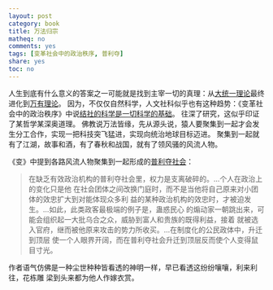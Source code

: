 ```yaml
---
layout: post
category: book
title: 万法归宗
matheq: no
comments: yes
tags: [变革社会中的政治秩序, 普利夺]
share: yes
toc: no
---
```


人生到底有什么意义的答案之一可能就是找到主宰一切的真理：从[大统一理论](https://zh.wikipedia.org/zh-cn/%E5%A4%A7%E7%BB%9F%E4%B8%80%E7%90%86%E8%AE%BA)最终进化到[万有理论](https://zh.wikipedia.org/wiki/%E4%B8%87%E6%9C%89%E7%90%86%E8%AE%BA)。
因为，不仅仅自然科学，人文社科似乎也有这种趋势：《变革社会中的政治秩序》中说[结社的科学是一切科学的基础](https://yanshuo.name/cn/2020/08/why/)。
往深了研究，这似乎印证了某哲学某深奥道理。
佛教说万法皆缘，先从源头说，猿人要聚集到一起才会发生分工合作，实现一把科技突飞猛进，实现向统治地球目标迈进。
聚集到一起就有了江湖，故事和酒，有了春秋和战国，就有了领风骚的风流人物。

《变》中提到各路风流人物聚集到一起形成的[普利夺社会](https://baike.baidu.com/item/%E6%99%AE%E5%8A%9B%E5%A4%BA)：

> 在缺乏有效政治机构的普利夺社会里，权力是支离破碎的。...个人在政治上的变化只是他
> 在社会团体之间改换门庭时，而不是当他将自己原来对小团体的效忠扩大到对能体现众多利
> 益的某种政治机构的效忠时，才被迫发生。...如此，此类政客最极端的例子是，蛊惑民心
> 的煽动家一朝跳出来，可能会组织起一大批乌合之众，威胁到富人和贵族的既得利益，接着
> 就被选入官府，继而被他原来攻击的势力所收买。...在制度化的公民政体中，升迁到顶层
> 使一个人眼界开阔，而在普利夺社会升迁到顶层反而使个人变得鼠目寸光。

作者语气仿佛是一种尘世种种皆看透的神明一样，早已看透这纷纷嚷嚷，利来利往，花栋雕
梁到头来都为他人作嫁衣赏。

